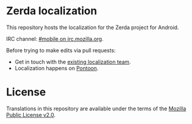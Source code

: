 # Zerda localization

This repository hosts the localization for the Zerda project for Android.

IRC channel: [#mobile on irc.mozilla.org](https://wiki.mozilla.org/IRC).

Before trying to make edits via pull requests:
* Get in touch with the [existing localization team](https://wiki.mozilla.org/L10n:Teams).
* Localization happens on [Pontoon](https://pontoon.mozilla.org/projects/).

# License

Translations in this repository are available under the terms of the [Mozilla Public License v2.0](http://www.mozilla.org/MPL/2.0/).
